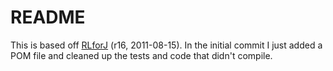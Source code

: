 # README

This is based off [RLforJ](http://rlforj.sourceforge.net/FovLosTutorial.html) (r16, 2011-08-15). 
In the initial commit I just added a POM file and cleaned up the tests and code that didn't compile.